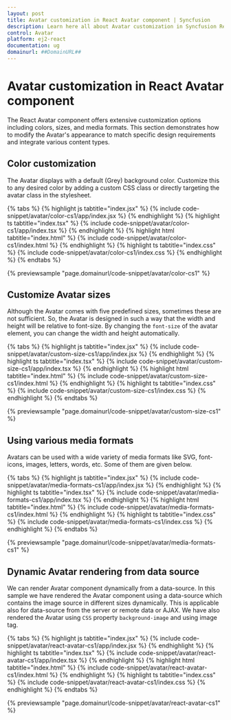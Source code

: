 ```yaml
---
layout: post
title: Avatar customization in React Avatar component | Syncfusion
description: Learn here all about Avatar customization in Syncfusion React Avatar component of Syncfusion Essential JS 2 and more.
control: Avatar 
platform: ej2-react
documentation: ug
domainurl: ##DomainURL##
---
```


# Avatar customization in React Avatar component

The React Avatar component offers extensive customization options including colors, sizes, and media formats. This section demonstrates how to modify the Avatar's appearance to match specific design requirements and integrate various content types.

## Color customization

The Avatar displays with a default (Grey) background color. Customize this to any desired color by adding a custom CSS class or directly targeting the avatar class in the stylesheet.

{% tabs %}
{% highlight js tabtitle="index.jsx" %}
{% include code-snippet/avatar/color-cs1/app/index.jsx %}
{% endhighlight %}
{% highlight ts tabtitle="index.tsx" %}
{% include code-snippet/avatar/color-cs1/app/index.tsx %}
{% endhighlight %}
{% highlight html tabtitle="index.html" %}
{% include code-snippet/avatar/color-cs1/index.html %}
{% endhighlight %}
{% highlight ts tabtitle="index.css" %}
{% include code-snippet/avatar/color-cs1/index.css %}
{% endhighlight %}
{% endtabs %}

 {% previewsample "page.domainurl/code-snippet/avatar/color-cs1" %}

## Customize Avatar sizes

Although the Avatar comes with five predefined sizes, sometimes these are not sufficient. So, the Avatar is designed in such a way that the width and height will be relative to font-size. By changing the `font-size` of the avatar element, you can change the width and height automatically.

{% tabs %}
{% highlight js tabtitle="index.jsx" %}
{% include code-snippet/avatar/custom-size-cs1/app/index.jsx %}
{% endhighlight %}
{% highlight ts tabtitle="index.tsx" %}
{% include code-snippet/avatar/custom-size-cs1/app/index.tsx %}
{% endhighlight %}
{% highlight html tabtitle="index.html" %}
{% include code-snippet/avatar/custom-size-cs1/index.html %}
{% endhighlight %}
{% highlight ts tabtitle="index.css" %}
{% include code-snippet/avatar/custom-size-cs1/index.css %}
{% endhighlight %}
{% endtabs %}

 {% previewsample "page.domainurl/code-snippet/avatar/custom-size-cs1" %}

## Using various media formats

Avatars can be used with a wide variety of media formats like SVG, font-icons, images, letters, words, etc. Some of them are given below.

{% tabs %}
{% highlight js tabtitle="index.jsx" %}
{% include code-snippet/avatar/media-formats-cs1/app/index.jsx %}
{% endhighlight %}
{% highlight ts tabtitle="index.tsx" %}
{% include code-snippet/avatar/media-formats-cs1/app/index.tsx %}
{% endhighlight %}
{% highlight html tabtitle="index.html" %}
{% include code-snippet/avatar/media-formats-cs1/index.html %}
{% endhighlight %}
{% highlight ts tabtitle="index.css" %}
{% include code-snippet/avatar/media-formats-cs1/index.css %}
{% endhighlight %}
{% endtabs %}

 {% previewsample "page.domainurl/code-snippet/avatar/media-formats-cs1" %}

## Dynamic Avatar rendering from data source

We can render Avatar component dynamically from a data-source. In this sample we have rendered the Avatar component using a data-source which contains the image source in different sizes dynamically. This is applicable also for data-source from the server or remote data or AJAX. We have also rendered the Avatar using `CSS` property `background-image` and using image tag.

{% tabs %}
{% highlight js tabtitle="index.jsx" %}
{% include code-snippet/avatar/react-avatar-cs1/app/index.jsx %}
{% endhighlight %}
{% highlight ts tabtitle="index.tsx" %}
{% include code-snippet/avatar/react-avatar-cs1/app/index.tsx %}
{% endhighlight %}
{% highlight html tabtitle="index.html" %}
{% include code-snippet/avatar/react-avatar-cs1/index.html %}
{% endhighlight %}
{% highlight ts tabtitle="index.css" %}
{% include code-snippet/avatar/react-avatar-cs1/index.css %}
{% endhighlight %}
{% endtabs %}

 {% previewsample "page.domainurl/code-snippet/avatar/react-avatar-cs1" %}